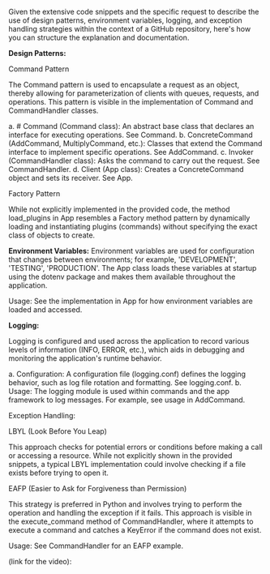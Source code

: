 Given the extensive code snippets and the specific request to describe the use of design patterns, environment variables, logging, and exception handling strategies within the context of a GitHub repository, here's how you can structure the explanation and documentation. 

**Design Patterns:**

Command Pattern

The Command pattern is used to encapsulate a request as an object, thereby allowing for parameterization of clients with queues, requests, and operations. This pattern is visible in the implementation of Command and CommandHandler classes.

a. # Command (Command class): An abstract base class that declares an interface for executing operations. See Command.
b. ConcreteCommand (AddCommand, MultiplyCommand, etc.): Classes that extend the Command interface to implement specific operations. See AddCommand.
c. Invoker (CommandHandler class): Asks the command to carry out the request. See CommandHandler.
d. Client (App class): Creates a ConcreteCommand object and sets its receiver. See App.

Factory Pattern

While not explicitly implemented in the provided code, the method load_plugins in App resembles a Factory method pattern by dynamically loading and instantiating plugins (commands) without specifying the exact class of objects to create.

**Environment Variables:**
Environment variables are used for configuration that changes between environments; for example, 'DEVELOPMENT', 'TESTING', 'PRODUCTION'. The App class loads these variables at startup using the dotenv package and makes them available throughout the application.

Usage: See the implementation in App for how environment variables are loaded and accessed.

**Logging:**

Logging is configured and used across the application to record various levels of information (INFO, ERROR, etc.), which aids in debugging and monitoring the application's runtime behavior.

a. Configuration: A configuration file (logging.conf) defines the logging behavior, such as log file rotation and formatting. See logging.conf.
b. Usage: The logging module is used within commands and the app framework to log messages. For example, see usage in AddCommand.

Exception Handling:

LBYL (Look Before You Leap)

This approach checks for potential errors or conditions before making a call or accessing a resource. While not explicitly shown in the provided snippets, a typical LBYL implementation could involve checking if a file exists before trying to open it.

EAFP (Easier to Ask for Forgiveness than Permission)

This strategy is preferred in Python and involves trying to perform the operation and handling the exception if it fails. This approach is visible in the execute_command method of CommandHandler, where it attempts to execute a command and catches a KeyError if the command does not exist.

Usage: See CommandHandler for an EAFP example.

(link for the video):